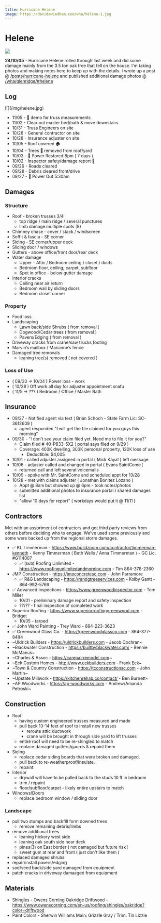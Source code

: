```yaml
---
title: Hurricane Helene
image: https://davidawindham.com/wha/helene-1.jpg
---
```


# Helene

![](/img/helene-1.jpg)

**24/10/05** - Hurricane Helene rolled through last week and did some damage mainly from the 3.5 ton oak tree that fell on the house. I'm taking photos and making notes here to keep up with the details. I wrote up a post @ [/posts/hurricane-helene](/posts/hurricane-helene) and published additional damage photos @ [/wha/glenridge/#helene](https://davidawindham.com/wha/glenridge/#helene)

## Log

<div style={{width:'300px',float:'right'}}>
![](/img/helene.jpg)
</div>

- 11/05 - 🔨 demo for truss measurements
- 11/02 - Clear out master bed/bath & move downstairs 
- 10/31 - Truss Engineers on site
- 10/28 - General contractor on site
- 10/28 - Insurance adjuster on site
- 10/05 - Roof covered 🏚️
- 10/04 - Trees 🌳 removed from roof/yard
- 10/03 - 🔋 Power Restored 8pm ( 7 days )
- 10/02 - Inspector safety/damage report 📄
- 09/29 - Roads cleared 
- 09/28 - Debris cleared front/drive
- 09/27 - 🪫 Power Out 5:30am 

## Damages

### Structure

- Roof - broken trusses 3/4
  - top ridge / main ridge / several punctures
  - limb damage multiple spots (8)
- Chimney chase - cover / stack / windscreen
- Soffit & fascia - SE corner
- Siding - SE corner/upper deck
- Sliding door / windows
- Gutters - above office/front door/rear deck
- Water damage
  - Upper - Attic / Bedroom ceiling / closet / ducts
  - Bedroom floor, ceiling, carpet, subfloor
  - Spot in office - below gutter damage
- Interior cracks
  - Ceiling near air return
  - Bedroom wall by sliding doors
  - Bedroom closet corner


### Property

- Food loss
- Landscaping
  - Lawn back/side Shrubs ( from removal )
  - Dogwood/Cedar trees ( from removal )
  - Pavers/Edging ( from removal )
- Driveway cracks from crane/saw trucks footing
- Marvin’s mailbox / Marianne’s fence
- Damaged tree removals
  - leaning tree(s) removed ( not covered )

### Loss of Use

- ( 09/30 -> 10/04 ) Power loss - work
- ( 10/28 ) Off work all day for adjuster appointment snafu
- ( 11/5 -> ??? ) Bedroom / Office / Master Bath


## Insurance

- 09/27 - Notified agent via text ( Brian Schoch - State Farm Lic: SC-3612609 )
  - agent responded "I will get the file claimed for you guys this morning"
- 09/30 - "I don’t see your claim filed yet. Need me to file it for you?"
  - Claim filed # 40-P833-5X2 ( portal says filed on 9/29 )
  - Coverage: 400K dwelling, 300K personal property, 120K loss of use
    - Deductible: $4,005
- 10/01 - called adjuster assigned in portal ( Mick Kayat ) left message
- 10/06 - adjuster called and changed in portal ( Evans SaintCome ) 
  - returned call and left several voicemails
- 10/09 - spoke with Mr. SaintCome and scheduled appt for 10/28
- 10/28 - met with claims adjuster ( Jonathan Bonitez Lozano ) 
  - Appt @ 8am but showed up @ 6pm - took notes/photos
  - submitted additional photos to insurance portal / shared damages list
  - "allow 10 days for report" ( workdays would put it @ 11/11 )


## Contractors

Met with an assortment of contractors and got third party reviews from others before deciding who to engage. We've used some previously and some were backed up from the regional storm damages.

- ✅ KL Timmerman - https://www.buildzoom.com/contractor/timmerman-kenneth - Kenny Timmerman ( Beth Wells / Anna Timmerman ) - GC Lic. #G114007
  - ✅ (sub) Roofing Unlimited - https://www.roofingunlimitedandmoreinc.com - Tim 864-378-2360
- JMP Construction - https://jmpconcretesc.com - John Parramore
  - ✅ R&G Landscaping - https://randgtreeservices.com - Kolby Gantt - 864-992-5766
- ✅ Advanced Inspections - https://www.greenwoodinspector.com - Tom Miller 
  - 10/01 - preliminary damage report and safety inspection
  - ??/?? - final inspection of completed work
- Superior Roofing - https://www.superiorroofinggreenwood.com - Bridget
  - 10/05 - tarped
- ✅ John Ward Painting - Trey Ward - 864-223-3623
- ✅ Greenwood Glass Co. - https://greenwoodglassco.com - 864-377-8484
- ~Uldrick Builders - https://uldrickbuilders.com - Jacob Cochran~
- ~Blackwater Construction - https://builtbyblackwater.com/ - Bennie McManus~
- ~Charles & Assoc - https://carepairremodel.com~
- ~Eck Custom Homes - http://www.eckbuilders.com - Frank Eck~
- ~Town & Country Construction - https://tcconstructionsc.com - John Martin~
- ~Upstate Millwork - https://kitchenrehab.co/contact/ - Ben Burnett~
- ~AP Woodworks - https://ap-woodworks.com - Andrew/Amanda Petroski~



## Construction

- Roof
  - having custom engineered trusses measured and made
  - pull back 10-14 feet of roof to install new trusses
    - reroute attic ductwork
    - crane will be brought in through side yard to lift trusses
  - entire roof will need to be re-shingled to match
  - replace damaged gutters/gaurds & repaint them
- Siding
  - replace cedar siding boards that were broken and damaged.
  - pull back to re-weatherproof/insulate. 
  - repaint
- Interior
  - drywall will have to be pulled back to the studs 10 ft in bedroom
  - trim / repaint
  - floor/subfloor/carpet - likely entire upstairs to match
- Windows/Doors
  - replace bedroom window / sliding door

### Landscape

- pull two stumps and backfill form downed trees
  - remove remaining debris/limbs
- remove additional trees
  - leaning hickory west side
  - leaning oak south side near deck
  - pines(3) on East border ( not damaged but future risk )
  - sweet gum at rear and front ( just don't like them )
- replaced damaged shrubs
- repair/install pavers/edging
- sod/seed back/side yard damaged from equipment
- patch cracks in driveway damaaged from equipment

## Materials

- Shingles - Owens Corning Oakridge Driftwood - https://www.owenscorning.com/en-us/roofing/shingles/oakridge?color=driftwood  
- Paint Colors - Sherwin Williams Main: Grizzle Gray / Trim: Tin Lizzie
